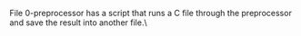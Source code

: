 File 0-preprocessor has a script that runs a C file through the preprocessor and save the result into another file.\
